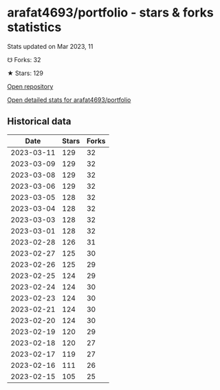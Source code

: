 # arafat4693/portfolio - stars & forks statistics

Stats updated on Mar 2023, 11

☋ Forks: 32

★ Stars: 129

[Open repository](https://github.com/arafat4693/portfolio)

[Open detailed stats for arafat4693/portfolio](https://reviewgithub.com/rep/arafat4693/portfolio)

## Historical data
| Date | Stars | Forks |
|------|-------|-------|
| 2023-03-11 | 129 | 32 | 
| 2023-03-09 | 129 | 32 | 
| 2023-03-08 | 129 | 32 | 
| 2023-03-06 | 129 | 32 | 
| 2023-03-05 | 128 | 32 | 
| 2023-03-04 | 128 | 32 | 
| 2023-03-03 | 128 | 32 | 
| 2023-03-01 | 128 | 32 | 
| 2023-02-28 | 126 | 31 | 
| 2023-02-27 | 125 | 30 | 
| 2023-02-26 | 125 | 29 | 
| 2023-02-25 | 124 | 29 | 
| 2023-02-24 | 124 | 30 | 
| 2023-02-23 | 124 | 30 | 
| 2023-02-21 | 124 | 30 | 
| 2023-02-20 | 124 | 30 | 
| 2023-02-19 | 120 | 29 | 
| 2023-02-18 | 120 | 27 | 
| 2023-02-17 | 119 | 27 | 
| 2023-02-16 | 111 | 26 | 
| 2023-02-15 | 105 | 25 | 

